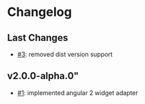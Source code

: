 # Changelog

## Last Changes

- [#3](https://github.com/LaxarJS/laxar-angular2-adapter/issues/3): removed dist version support


## v2.0.0-alpha.0"

- [#1](https://github.com/LaxarJS/laxar-angular2-adapter/issues/1): implemented angular 2 widget adapter
